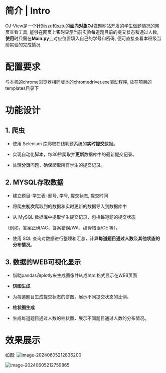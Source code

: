 # 简介 | Intro

OJ-View是一个针对szu和sztu的**面向对象OJ**做题网站开发的学生做题情况的网页查看工具, 能够在网页上**实时**显示当前实验每道题目前的提交状态和通过人数, **使用**时只需在**Main.py**上对应位置填入自己的学号和密码, 便可直接查看本班级当前实验的完成情况
# 配置要求
与本机的chrome浏览器相同版本的chromedriver.exe驱动程序, 放在项目的templates目录下
# 功能设计

## 1. 爬虫

* 使用 Selenium 库爬取在线判题系统的**实时提交**数据。

* 实现自动化脚本，每30秒爬取并**更新**数据库中的最新提交记录。

* 处理**分页**问题，确保爬取所有学生的提交记录。

## 2. MYSQL存取数据

* 建立题目-学生表: 题号, 学号, 提交状态, 提交时间

* 将爬虫**初次**爬取到的数据和实时更新的数据导入到数据库中

* 从 MySQL 数据库中提取学生提交记录，包括每道题的提交状态

（例如，答案正确/AC、答案错误/WA、编译错误/CE 等）。

* 使用 SQL 查询对数据进行整理和汇总，计算**每道题目通过人数**及**其他状态的分布情况**。

## 3. 数据的WEB可视化显示

* 借助pandas和plotly来生成图像并转成html格式显示在WEB页面

* **饼图生成**

* 为每道题目生成提交状态的饼图，展示不同提交状态的比例。

* **柱状图生成**

* 生成每道题目通过人数的柱状图，展示不同题目通过人数的分布情况。

# 效果展示

如图:
![image-20240605212836200](https://img.picui.cn/free/2024/06/06/66613941231d9.png)

![image-20240605212759865](https://img.picui.cn/free/2024/06/06/666139039dd64.png)


